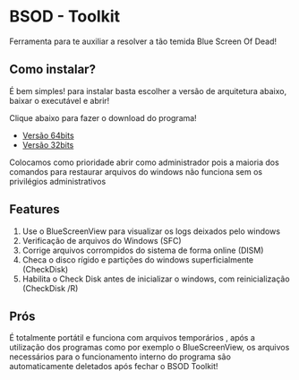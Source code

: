 # BSOD - Toolkit
Ferramenta para te auxiliar a resolver a tão temida Blue Screen Of Dead!

## Como instalar?
É bem simples! para instalar basta escolher a versão de arquitetura abaixo, baixar o executável e abrir!

Clique abaixo para fazer o download do programa!

 - [Versão 64bits](https://github.com/nicollasfeitosa/BSOD/raw/master/BSODx64.exe)
 - [Versão 32bits](https://github.com/nicollasfeitosa/BSOD/raw/master/BSOD.exe)

Colocamos como prioridade abrir como administrador pois a maioria dos comandos para restaurar arquivos do windows não funciona sem os privilégios administrativos

## Features

 1. Use o BlueScreenView para visualizar os logs deixados pelo windows
 2. Verificação de arquivos do Windows (SFC)
 3. Corrige arquivos corrompidos do sistema de forma online (DISM)
 4. Checa o disco rígido e partições do windows superficialmente (CheckDisk)
 5. Habilita o Check Disk antes de inicializar o windows, com reinicialização (CheckDisk /R) 

## Prós
É totalmente portátil e funciona com arquivos temporários , após  a utilização dos programas como por exemplo o BlueScreenView, os arquivos necessários para o funcionamento interno do programa são automaticamente deletados após fechar o BSOD Toolkit!
